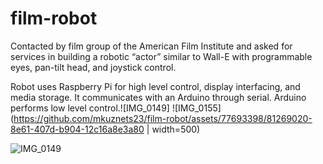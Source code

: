 # film-robot

Contacted by film group of the American Film Institute and asked for services in building a robotic “actor” similar to Wall-E with programmable eyes, pan-tilt head, and joystick control.

Robot uses Raspberry Pi for high level control, display interfacing, and media storage. It communicates with an Arduino through serial. Arduino performs low level control.![IMG_0149]
![IMG_0155](https://github.com/mkuznets23/film-robot/assets/77693398/81269020-8e61-407d-b904-12c16a8e3a80 | width=500)

![IMG_0149](https://github.com/mkuznets23/film-robot/assets/77693398/503fc36c-17d4-491c-bb17-c7860ec52b29)

